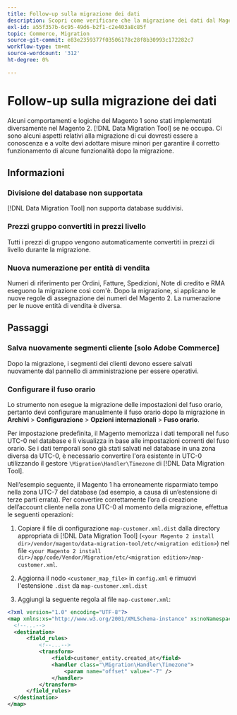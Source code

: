 ```yaml
---
title: Follow-up sulla migrazione dei dati
description: Scopri come verificare che la migrazione dei dati dal Magento 1 al Magento 2 sia stata eseguita correttamente e che tutte le funzionalità funzionino come previsto.
exl-id: a55f357b-6c95-49d6-b2f1-c2e403a8c85f
topic: Commerce, Migration
source-git-commit: e83e2359377f03506178c28f8b30993c172282c7
workflow-type: tm+mt
source-wordcount: '312'
ht-degree: 0%

---
```


# Follow-up sulla migrazione dei dati

Alcuni comportamenti e logiche del Magento 1 sono stati implementati diversamente nel Magento 2. [!DNL Data Migration Tool] se ne occupa. Ci sono alcuni aspetti relativi alla migrazione di cui dovresti essere a conoscenza e a volte devi adottare misure minori per garantire il corretto funzionamento di alcune funzionalità dopo la migrazione.

## Informazioni

### Divisione del database non supportata

[!DNL Data Migration Tool] non supporta database suddivisi.

### Prezzi gruppo convertiti in prezzi livello

Tutti i prezzi di gruppo vengono automaticamente convertiti in prezzi di livello durante la migrazione.

### Nuova numerazione per entità di vendita

Numeri di riferimento per Ordini, Fatture, Spedizioni, Note di credito e RMA eseguono la migrazione così com&#39;è. Dopo la migrazione, si applicano le nuove regole di assegnazione dei numeri del Magento 2. La numerazione per le nuove entità di vendita è diversa.

## Passaggi

### Salva nuovamente segmenti cliente [solo Adobe Commerce]

Dopo la migrazione, i segmenti dei clienti devono essere salvati nuovamente dal pannello di amministrazione per essere operativi.

### Configurare il fuso orario

Lo strumento non esegue la migrazione delle impostazioni del fuso orario, pertanto devi configurare manualmente il fuso orario dopo la migrazione in **Archivi** > **Configurazione** > **Opzioni internazionali** > **Fuso orario**.

Per impostazione predefinita, il Magento memorizza i dati temporali nel fuso UTC-0 nel database e li visualizza in base alle impostazioni correnti del fuso orario. Se i dati temporali sono già stati salvati nel database in una zona diversa da UTC-0, è necessario convertire l&#39;ora esistente in UTC-0 utilizzando il gestore `\Migration\Handler\Timezone` di [!DNL Data Migration Tool].

Nell’esempio seguente, il Magento 1 ha erroneamente risparmiato tempo nella zona UTC-7 del database (ad esempio, a causa di un’estensione di terze parti errata). Per convertire correttamente l’ora di creazione dell’account cliente nella zona UTC-0 al momento della migrazione, effettua le seguenti operazioni:

1. Copiare il file di configurazione `map-customer.xml.dist` dalla directory appropriata di [!DNL Data Migration Tool] (`<your Magento 2 install dir>/vendor/magento/data-migration-tool/etc/<migration edition>`) nel file `<your Magento 2 install dir>/app/code/Vendor/Migration/etc/<migration edition>/map-customer.xml`.

1. Aggiorna il nodo `<customer_map_file>` in `config.xml` e rimuovi l&#39;estensione `.dist` da `map-customer.xml.dist`

1. Aggiungi la seguente regola al file `map-customer.xml`:

```xml
<?xml version="1.0" encoding="UTF-8"?>
<map xmlns:xs="http://www.w3.org/2001/XMLSchema-instance" xs:noNamespaceSchemaLocation="../map.xsd">
  <!--...-->
  <destination>
      <field_rules>
          <!--...-->
          <transform>
              <field>customer_entity.created_at</field>
              <handler class="\Migration\Handler\Timezone">
                  <param name="offset" value="-7" />
              </handler>
          </transform>
      </field_rules>
  </destination>
</map>
```
